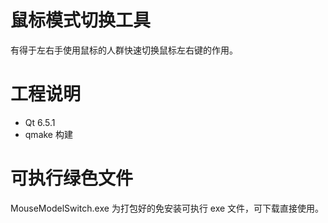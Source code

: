 # 鼠标模式切换工具

有得于左右手使用鼠标的人群快速切换鼠标左右键的作用。

# 工程说明

- Qt 6.5.1
- qmake 构建

# 可执行绿色文件

MouseModelSwitch.exe 为打包好的免安装可执行 exe 文件，可下载直接使用。
